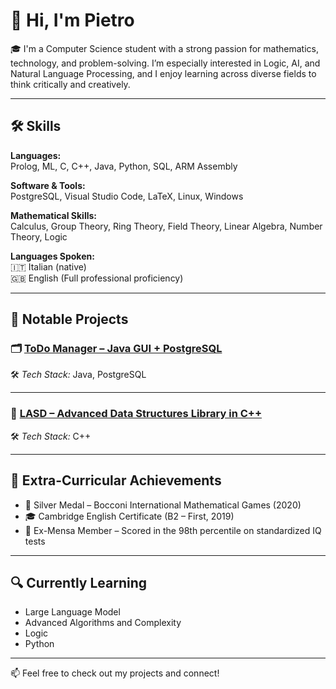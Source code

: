 # 👋 Hi, I'm Pietro

🎓 I'm a Computer Science student with a strong passion for mathematics, technology, and problem-solving. I’m especially interested in Logic, AI, and Natural Language Processing, and I enjoy learning across diverse fields to think critically and creatively.

---

## 🛠️ Skills

**Languages:**  
Prolog, ML, C, C++, Java, Python, SQL, ARM Assembly

**Software & Tools:**  
PostgreSQL, Visual Studio Code, LaTeX, Linux, Windows

**Mathematical Skills:**  
Calculus, Group Theory, Ring Theory, Field Theory, Linear Algebra, Number Theory, Logic

**Languages Spoken:**  
🇮🇹 Italian (native)  
🇬🇧 English (Full professional proficiency)

---

## 📂 Notable Projects

### 🗂️ [ToDo Manager – Java GUI + PostgreSQL](https://github.com/ShishRobot2000/ProjectBDD-OO-2025)

🛠️ *Tech Stack:* Java, PostgreSQL

---

### 🧠 [LASD – Advanced Data Structures Library in C++](https://github.com/ShishRobot2000/LASD_Project_2025)

🛠️ *Tech Stack:* C++

---

## 🏅 Extra-Curricular Achievements

- 🥈 Silver Medal – Bocconi International Mathematical Games (2020)  
- 🎓 Cambridge English Certificate (B2 – First, 2019)  
- 🧠 Ex-Mensa Member – Scored in the 98th percentile on standardized IQ tests

---

## 🔍 Currently Learning

- Large Language Model
- Advanced Algorithms and Complexity  
- Logic
- Python

---

📫 Feel free to check out my projects and connect!

